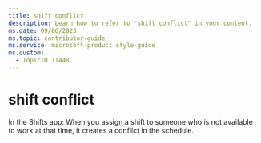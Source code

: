 ```yaml
---
title: shift conflict
description: Learn how to refer to "shift conflict" in your content.
ms.date: 09/06/2023
ms.topic: contributor-guide
ms.service: microsoft-product-style-guide
ms.custom:
  - TopicID 71448
---
```



# shift conflict

In the Shifts app: When you assign a shift to someone who is not available to work at that time, it creates a conflict in the schedule.

